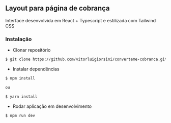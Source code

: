 ## Layout para página de cobrança

Interface desenvolvida em React + Typescript e estilizada com Tailwind CSS

### Instalação

- Clonar repositório

```bash
$ git clone https://github.com/vitorluigiorsini/converteme-cobranca.git
```

- Instalar dependências

```bash
$ npm install

ou

$ yarn install
```

- Rodar aplicação em desenvolvimento

```bash
$ npm run dev
```
